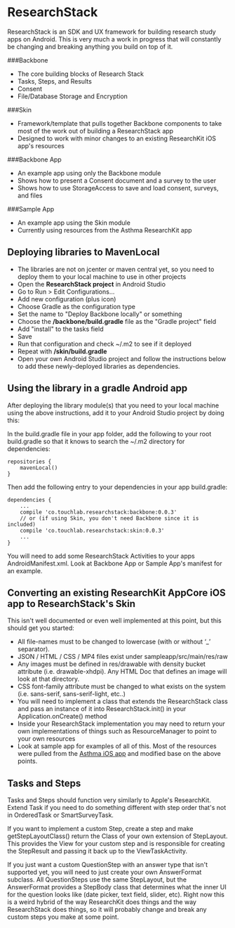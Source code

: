 # ResearchStack

ResearchStack is an SDK and UX framework for building research study apps on Android. This is very much a work in progress that will constantly be changing and breaking anything you build on top of it.

###Backbone
- The core building blocks of Research Stack
- Tasks, Steps, and Results
- Consent
- File/Database Storage and Encryption

###Skin
- Framework/template that pulls together Backbone components to take most of the work out of building a ResearchStack app
- Designed to work with minor changes to an existing ResearchKit iOS app's resources

###Backbone App
- An example app using only the Backbone module
- Shows how to present a Consent document and a survey to the user
- Shows how to use StorageAccess to save and load consent, surveys, and files

###Sample App
- An example app using the Skin module
- Currently using resources from the Asthma ResearchKit app

## Deploying libraries to MavenLocal

- The libraries are not on jcenter or maven central yet, so you need to deploy them to your local machine to use in other projects
- Open the **ResearchStack project** in Android Studio
- Go to Run > Edit Configurations...
- Add new configuration (plus icon)
- Choose Gradle as the configuration type
- Set the name to "Deploy Backbone locally" or something
- Choose the **/backbone/build.gradle** file as the "Gradle project" field
- Add "install" to the tasks field
- Save
- Run that configuration and check ~/.m2 to see if it deployed
- Repeat with **/skin/build.gradle**
- Open your own Android Studio project and follow the instructions below to add these newly-deployed libraries as dependencies.

## Using the library in a gradle Android app

After deploying the library module(s) that you need to your local machine using the above instructions, add it to your Android Studio project by doing this:

In the build.gradle file in your app folder, add the following to your root build.gradle so that it knows to search the ~/.m2 directory for dependencies:

```
repositories {
    mavenLocal()
}
```

Then add the following entry to your dependencies in your app build.gradle:

```
dependencies {
    ...
    compile 'co.touchlab.researchstack:backbone:0.0.3'
    // or (if using Skin, you don't need Backbone since it is included)
    compile 'co.touchlab.researchstack:skin:0.0.3'
    ...
}
```

You will need to add some ResearchStack Activities to your apps AndroidManifest.xml. Look at Backbone App or Sample App's manifest for an example.

## Converting an existing ResearchKit AppCore iOS app to ResearchStack's Skin

This isn't well documented or even well implemented at this point, but this should get you started:

- All file-names must to be changed to lowercase (with or without ‘_’ separator).
- JSON / HTML / CSS / MP4 files exist under sampleapp/src/main/res/raw
- Any images must be defined in res/drawable with density bucket attribute (i.e. drawable-xhdpi). Any HTML Doc that defines an image will look at that directory.
- CSS font-family attribute must be changed to what exists on the system (i.e. sans-serif, sans-serif-light, etc..)
- You will need to implement a class that extends the ResearchStack class and pass an instance of it into ResearchStack.init() in your Application.onCreate() method
- Inside your ResearchStack implementation you may need to return your own implementations of things such as ResourceManager to point to your own resources
- Look at sample app for examples of all of this. Most of the resources were pulled from the [Asthma iOS app](https://github.com/researchkit/AsthmaHealth) and modified base on the above points.

## Tasks and Steps

Tasks and Steps should function very similarly to Apple's ResearchKit. Extend Task if you need to do something different with step order that's not in OrderedTask or SmartSurveyTask.

If you want to implement a custom Step, create a step and make getStepLayoutClass() return the Class of your own extension of StepLayout. This provides the View for your custom step and is responsible for creating the StepResult and passing it back up to the ViewTaskActivity.

If you just want a custom QuestionStep with an answer type that isn't supported yet, you will need to just create your own AnswerFormat subclass. All QuestionSteps use the same StepLayout, but the AnswerFormat provides a StepBody class that determines what the inner UI for the question looks like (date picker, text field, slider, etc). Right now this is a weird hybrid of the way ResearchKit does things and the way ResearchStack does things, so it will probably change and break any custom steps you make at some point.
